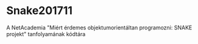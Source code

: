 # Snake201711
A NetAcademia "Miért érdemes objektumorientáltan programozni: SNAKE projekt" tanfolyamának kódtára
